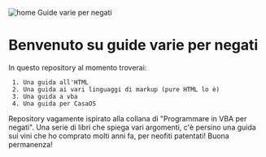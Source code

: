 ![home ](https://cdn-icons-png.flaticon.com/512/7133/7133312.png) Guide varie per negati

# Benvenuto su guide varie per negati

In questo repository al momento troverai:
  
     1. Una guida all'HTML
     2. Una guida ai vari linguaggi di markup (pure HTML lo è)
     3. Una guida a vba
     4. Una guida per CasaOS
     
     
 Repository vagamente ispirato alla collana di "Programmare in VBA per negati". Una serie di libri che spiega
 vari argomenti, c'è persino una guida sui vini che ho comprato molti anni fa, per neofiti patentati!
 Buona permanenza!
